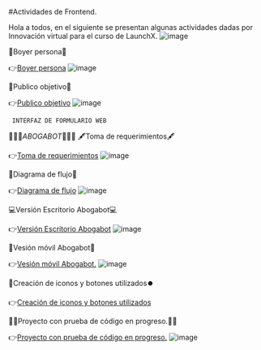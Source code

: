 #Actividades de Frontend.

Hola a todos, en el siguiente se presentan algunas actividades dadas por Innovación virtual para el curso de LaunchX.
![image](https://user-images.githubusercontent.com/114261500/196601382-3a6219a2-81fa-4d8f-8173-630cc5692042.png)

👤Boyer persona👤

👉[Boyer persona](https://github.com/Kerizr/Ejercicio-de-UI-UX-Abogabot-/blob/main/Boyer%20persona.jpg)
![image](https://user-images.githubusercontent.com/114261500/196601445-7408fed8-2290-4e91-af8b-7d789a6c499e.png)


👥Publico objetivo👥

👉[Publico objetivo](https://github.com/Kerizr/Ejercicio-de-UI-UX-Abogabot-/blob/main/publico%20objetivo.png)
![image](https://user-images.githubusercontent.com/114261500/196600904-d5f931d2-6a2e-4274-b8e4-82db467032cd.png)


     INTERFAZ DE FORMULARIO WEB
 🤖🤖🤖_ABOGABOT_🤖🤖🤖
🖋️Toma de requerimientos🖋️

👉[Toma de requerimientos](https://github.com/Kerizr/Ejercicio-de-UI-UX-Abogabot-/blob/9215c430f4cd211081656fe20e14a02638e91f45/Toma%20de%20requerimientos.txt)
![image](https://user-images.githubusercontent.com/114261500/196600633-f0103507-4a7e-427a-a14f-8aa5fca1ea78.png)


🔁Diagrama de flujo🔀

👉[Diagrama de flujo](https://github.com/Kerizr/Ejercicio-de-UI-UX-Abogabot-/blob/main/Diagrama%20de%20abogabot.png)
![image](https://user-images.githubusercontent.com/114261500/196600390-05b6f6d1-10f9-49ac-8e98-18c5449a8705.png)

💻Versión Escritorio Abogabot💻

👉[Versión Escritorio Abogabot](https://github.com/Kerizr/Ejercicio-de-UI-UX-Abogabot-/tree/main/Escritorio)
![image](https://user-images.githubusercontent.com/114261500/196599918-4e6b9d23-6e1e-4e7f-ae4e-4acef9a9b316.png)

📱Vesión móvil Abogabot📱

👉[Vesión móvil Abogabot.](https://github.com/Kerizr/Ejercicio-de-UI-UX-Abogabot-/tree/main/m%C3%B3vil)
![image](https://user-images.githubusercontent.com/114261500/196599729-5b74e45a-030e-4989-9269-16c6e6744b43.png)

🔽Creación de iconos y botones utilizados⏺️

👉[Creación de iconos y botones utilizados](https://github.com/Kerizr/Ejercicio-de-UI-UX-Abogabot-/blob/main/iconos%20y%20botones%20creados%20pra%20abogabot%20movil.jpg)

🧑‍💻Proyecto con prueba de código en progreso.🧑‍💻

👉[Proyecto con prueba de código en progreso.](https://github.com/Kerizr/Ejercicio-de-UI-UX-Abogabot-/tree/main/Proyecto%20en%20progreso)
![image](https://user-images.githubusercontent.com/114261500/196600049-f04f62e7-fa9f-493f-a61a-647427e83c34.png)

